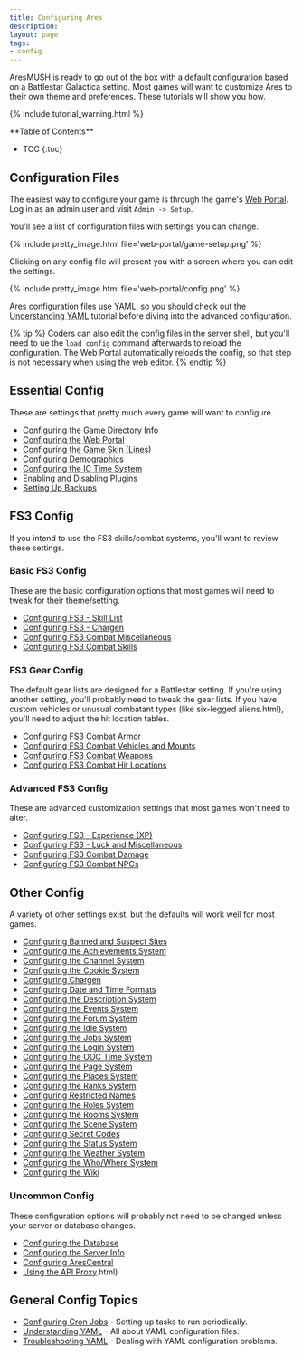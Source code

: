 ```yaml
---
title: Configuring Ares
description:
layout: page
tags: 
- config
---
```


AresMUSH is ready to go out of the box with a default configuration based on a Battlestar Galactica setting.  Most games will want to customize Ares to their own theme and preferences.  These tutorials will show you how.

{% include tutorial_warning.html %}

<div id="inline_toc" markdown="1">
**Table of Contents**

* TOC
{:toc}
</div>

## Configuration Files

The easiest way to configure your game is through the game's [Web Portal](/web-portal).  Log in as an admin user and visit  `Admin -> Setup`.

You'll see a list of configuration files with settings you can change.

{% include pretty_image.html file='web-portal/game-setup.png' %}

Clicking on any config file will present you with a screen where you can edit the settings. 

{% include pretty_image.html file='web-portal/config.png' %}

Ares configuration files use YAML, so you should check out the [Understanding YAML](/tutorials/code/yaml.html) tutorial before diving into the advanced configuration.

{% tip %} 
Coders can also edit the config files in the server shell, but you'll need to ue the  `load config`  command afterwards to reload the configuration.  The Web Portal automatically reloads the config, so that step is not necessary when using the web editor.
{% endtip %}

## Essential Config

These are settings that pretty much every game will want to configure.

* [Configuring the Game Directory Info](/tutorials/config/game.html)
* [Configuring the Web Portal](/tutorials/config/website.html)
* [Configuring the Game Skin (Lines)](/tutorials/config/skin.html)
* [Configuring Demographics](/tutorials/config/demographics.html)
* [Configuring the IC Time System](/tutorials/config/ictime.html)
* [Enabling and Disabling Plugins](/tutorials/config/plugins.html)
* [Setting Up Backups](/tutorials/manage/backups.html)

## FS3 Config

If you intend to use the FS3 skills/combat systems, you'll want to review these settings.

### Basic FS3 Config

These are the basic configuration options that most games will need to tweak for their theme/setting.

* [Configuring FS3 - Skill List](/tutorials/config/fs3skills_skills.html)
* [Configuring FS3 - Chargen](/tutorials/config/fs3skills_chargen.html)
* [Configuring FS3 Combat Miscellaneous](/tutorials/config/fs3combat_misc.html)
* [Configuring FS3 Combat Skills](/tutorials/config/fs3combat_skills.html)

### FS3 Gear Config

The default gear lists are designed for a Battlestar setting.  If you're using another setting, you'll probably need to tweak the gear lists.  If you have custom vehicles or unusual combatant types (like six-legged aliens.html), you'll need to adjust the hit location tables.

* [Configuring FS3 Combat Armor](/tutorials/config/fs3combat_armor.html)
* [Configuring FS3 Combat Vehicles and Mounts](/tutorials/config/fs3combat_vehicles.html)
* [Configuring FS3 Combat Weapons](/tutorials/config/fs3combat_weapons.html)
* [Configuring FS3 Combat Hit Locations](/tutorials/config/fs3combat_hitloc.html)

### Advanced FS3 Config

These are advanced customization settings that most games won't need to alter.

* [Configuring FS3 - Experience (XP)](/tutorials/config/fs3skills_xp.html)
* [Configuring FS3 - Luck and Miscellaneous](/tutorials/config/fs3skills_misc.html)
* [Configuring FS3 Combat Damage](/tutorials/config/fs3combat_damage.html)
* [Configuring FS3 Combat NPCs](/tutorials/config/fs3combat_npcs.html)


## Other Config

A variety of other settings exist, but the defaults will work well for most games.

* [Configuring Banned and Suspect Sites](/tutorials/config/sites.html)
* [Configuring the Achievements System](/tutorials/config/achievements.html)
* [Configuring the Channel System](/tutorials/config/channels.html)
* [Configuring the Cookie System](/tutorials/config/cookies.html)
* [Configuring Chargen](/tutorials/config/chargen.html)
* [Configuring Date and Time Formats](/tutorials/config/datetime.html)
* [Configuring the Description System](/tutorials/config/describe.html)
* [Configuring the Events System](/tutorials/config/events.html)
* [Configuring the Forum System](/tutorials/config/forum.html)
* [Configuring the Idle System](/tutorials/config/idle.html)
* [Configuring the Jobs System](/tutorials/config/jobs.html)
* [Configuring the Login System](/tutorials/config/login.html)
* [Configuring the OOC Time System](/tutorials/config/ooctime.html)
* [Configuring the Page System](/tutorials/config/page.html)
* [Configuring the Places System](/tutorials/config/places.html)
* [Configuring the Ranks System](/tutorials/config/ranks.html)
* [Configuring Restricted Names](/tutorials/config/names.html)
* [Configuring the Roles System](/tutorials/config/roles.html)
* [Configuring the Rooms System](/tutorials/config/rooms.html)
* [Configuring the Scene System](/tutorials/config/scenes.html)
* [Configuring Secret Codes](/tutorials/config/secrets.html)
* [Configuring the Status System](/tutorials/config/status.html)
* [Configuring the Weather System](/tutorials/config/weather.html)
* [Configuring the Who/Where System](/tutorials/config/who.html)
* [Configuring the Wiki](/tutorials/config/wiki.html)

### Uncommon Config

These configuration options will probably not need to be changed unless your server or database changes.

* [Configuring the Database](/tutorials/config/database.html)
* [Configuring the Server Info](/tutorials/config/server.html)
* [Configuring AresCentral](/tutorials/config/arescentral.html)
* [Using the API Proxy](/tutorials/config/api-proxy.html).html)

## General Config Topics

* [Configuring Cron Jobs](/tutorials/code/cron.html) - Setting up tasks to run periodically.
* [Understanding YAML](/tutorials/code/yaml.html) - All about YAML configuration files.
* [Troubleshooting YAML](/tutorials/code/troubleshooting-yaml.html) - Dealing with YAML configuration problems.
